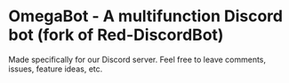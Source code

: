 # OmegaBot - A multifunction Discord bot (fork of Red-DiscordBot)

Made specifically for our Discord server. Feel free to leave comments, issues, feature ideas, etc.

